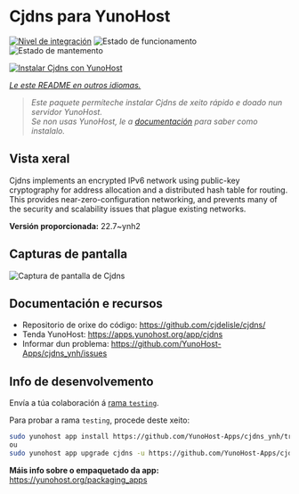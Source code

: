 <!--
NOTA: Este README foi creado automáticamente por <https://github.com/YunoHost/apps/tree/master/tools/readme_generator>
NON debe editarse manualmente.
-->

# Cjdns para YunoHost

[![Nivel de integración](https://dash.yunohost.org/integration/cjdns.svg)](https://ci-apps.yunohost.org/ci/apps/cjdns/) ![Estado de funcionamento](https://ci-apps.yunohost.org/ci/badges/cjdns.status.svg) ![Estado de mantemento](https://ci-apps.yunohost.org/ci/badges/cjdns.maintain.svg)

[![Instalar Cjdns con YunoHost](https://install-app.yunohost.org/install-with-yunohost.svg)](https://install-app.yunohost.org/?app=cjdns)

*[Le este README en outros idiomas.](./ALL_README.md)*

> *Este paquete permíteche instalar Cjdns de xeito rápido e doado nun servidor YunoHost.*  
> *Se non usas YunoHost, le a [documentación](https://yunohost.org/install) para saber como instalalo.*

## Vista xeral

Cjdns implements an encrypted IPv6 network using public-key cryptography for address allocation and a distributed hash table for routing. This provides near-zero-configuration networking, and prevents many of the security and scalability issues that plague existing networks.


**Versión proporcionada:** 22.7~ynh2

## Capturas de pantalla

![Captura de pantalla de Cjdns](./doc/screenshots/screenshot.png)

## Documentación e recursos

- Repositorio de orixe do código: <https://github.com/cjdelisle/cjdns/>
- Tenda YunoHost: <https://apps.yunohost.org/app/cjdns>
- Informar dun problema: <https://github.com/YunoHost-Apps/cjdns_ynh/issues>

## Info de desenvolvemento

Envía a túa colaboración á [rama `testing`](https://github.com/YunoHost-Apps/cjdns_ynh/tree/testing).

Para probar a rama `testing`, procede deste xeito:

```bash
sudo yunohost app install https://github.com/YunoHost-Apps/cjdns_ynh/tree/testing --debug
ou
sudo yunohost app upgrade cjdns -u https://github.com/YunoHost-Apps/cjdns_ynh/tree/testing --debug
```

**Máis info sobre o empaquetado da app:** <https://yunohost.org/packaging_apps>
